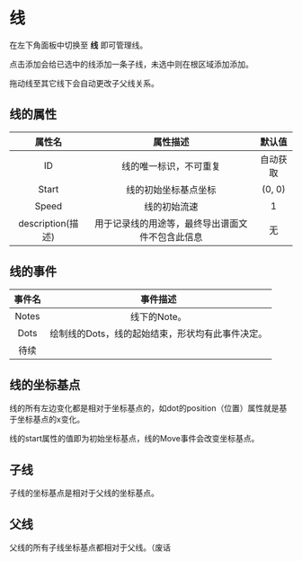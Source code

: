 # 线

在左下角面板中切换至 **线** 即可管理线。

点击添加会给已选中的线添加一条子线，未选中则在根区域添加添加。

拖动线至其它线下会自动更改子父线关系。

## 线的属性

|      属性名       |                     属性描述                     |  默认值  |
| :---------------: | :----------------------------------------------: | :------: |
|        ID         |              线的唯一标识，不可重复              | 自动获取 |
|       Start       |               线的初始坐标基点坐标               |  (0, 0)  |
|       Speed       |                   线的初始流速                   |    1     |
| description(描述) | 用于记录线的用途等，最终导出谱面文件不包含此信息 |    无    |

## 线的事件

| 事件名 |                     事件描述                     |
| :----: | :----------------------------------------------: |
| Notes  |                   线下的Note。                   |
|  Dots  | 绘制线的Dots，线的起始结束，形状均有此事件决定。 |
|  待续  |                                                  |



## 线的坐标基点

线的所有左边变化都是相对于坐标基点的，如dot的position（位置）属性就是基于坐标基点的x变化。

线的start属性的值即为初始坐标基点，线的Move事件会改变坐标基点。

## 子线

子线的坐标基点是相对于父线的坐标基点。

## 父线

父线的所有子线坐标基点都相对于父线。（废话